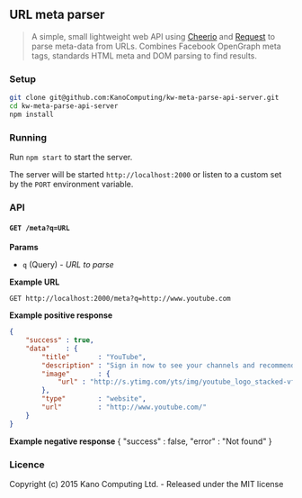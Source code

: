 ## URL meta parser

> A simple, small lightweight web API using [Cheerio](https://www.npmjs.com/package/cheerio) and [Request](https://www.npmjs.com/package/request) to parse meta-data from URLs. Combines Facebook OpenGraph meta tags, standards HTML meta and DOM parsing to find results.

### Setup

```bash
git clone git@github.com:KanoComputing/kw-meta-parse-api-server.git
cd kw-meta-parse-api-server
npm install
```

### Running

Run `npm start` to start the server.

The server will be started `http://localhost:2000` or listen to a custom set by the `PORT` environment variable.

### API

#### `GET /meta?q=URL`

**Params**

* `q` (Query) - *URL to parse*

**Example URL**

`GET http://localhost:2000/meta?q=http://www.youtube.com`

**Example positive response**

```json
{
    "success" : true,
    "data"    : {
        "title"       : "YouTube",
        "description" : "Sign in now to see your channels and recommendations!",
        "image"       : {
            "url" : "http://s.ytimg.com/yts/img/youtube_logo_stacked-vfl225ZTx.png"
        },
        "type"        : "website",
        "url"         : "http://www.youtube.com/"
    }
}
```

**Example negative response**
{
    "success" : false,
    "error"   : "Not found"
}

### Licence

Copyright (c) 2015 Kano Computing Ltd. - Released under the MIT license
